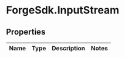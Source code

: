 # ForgeSdk.InputStream

## Properties
Name | Type | Description | Notes
------------ | ------------- | ------------- | -------------


